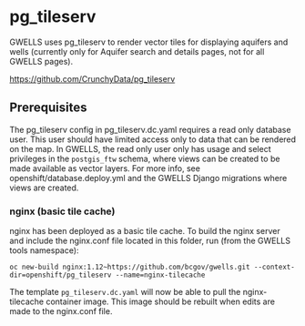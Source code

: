 # pg_tileserv

GWELLS uses pg_tileserv to render vector tiles for displaying aquifers and wells (currently only for Aquifer search and details pages, not for all GWELLS pages).

https://github.com/CrunchyData/pg_tileserv

## Prerequisites

The pg_tileserv config in pg_tileserv.dc.yaml requires a read only database user. This user should have limited access only to data that can be rendered on the map. In GWELLS, the read only user only has usage and select privileges in the `postgis_ftw` schema, where views can be created to be made available as vector layers. For more info, see openshift/database.deploy.yml and the GWELLS Django migrations where views are created.

### nginx (basic tile cache)

nginx has been deployed as a basic tile cache. To build the nginx server and include the nginx.conf file located in this folder, run (from the GWELLS tools namespace):

`oc new-build nginx:1.12~https://github.com/bcgov/gwells.git --context-dir=openshift/pg_tileserv --name=nginx-tilecache`

The template `pg_tileserv.dc.yaml` will now be able to pull the nginx-tilecache container image. This image should be rebuilt when edits are made to the nginx.conf file. 
